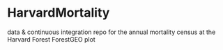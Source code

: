 # HarvardMortality
data &amp; continuous integration repo for the annual mortality census at the Harvard Forest ForestGEO plot
